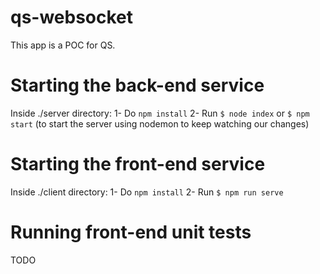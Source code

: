 # qs-websocket
This app is a POC for QS.

# Starting the back-end service
Inside ./server directory:
1- Do ```npm install```
2- Run ```$ node index``` or ```$ npm start``` (to start the server using nodemon to keep watching our changes)

# Starting the front-end service
Inside ./client directory:
1- Do ```npm install```
2- Run ```$ npm run serve```

# Running front-end unit tests
TODO
